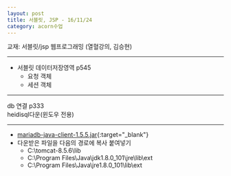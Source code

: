 ```yaml
---
layout: post
title: 서블릿, JSP - 16/11/24
category: acorn수업
---
```


교재: 서블릿/jsp 웹프로그래밍 (열혈강의, 김승현)

---

- 서블릿 데이터저장영역 p545
  - 요청 객체
  - 세션 객체

---

db 연결 p333  
heidisql다운(윈도우 전용)

---

- [mariadb-java-client-1.5.5.jar](https://downloads.mariadb.com/Connectors/java/connector-java-1.5.5/mariadb-java-client-1.5.5.jar){:target="_blank"}
- 다운받은 파일을 다음의 경로에 복사 붙여넣기
  - C:\tomcat-8.5.6\lib
  - C:\Program Files\Java\jdk1.8.0_101\jre\lib\ext
  - C:\Program Files\Java\jre1.8.0_101\lib\ext

